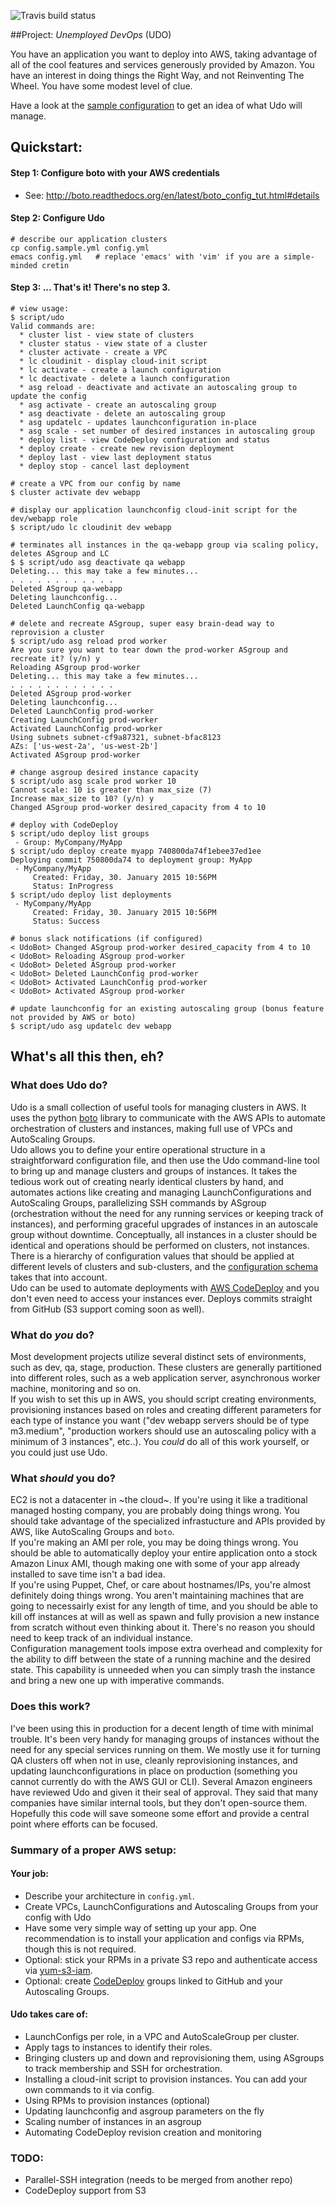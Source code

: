 ![Travis build status](https://travis-ci.org/revmischa/udo.svg?branch=master)

##Project: *Unemployed DevOps* (UDO)

You have an application you want to deploy into AWS, taking advantage of all of the cool features and services generously provided by Amazon. You have an interest in doing things the Right Way, and not Reinventing The Wheel. You have some modest level of clue.

Have a look at the [sample configuration](config.sample.yml) to get an idea of what Udo
will manage.

## Quickstart:  

#### Step 1: Configure boto with your AWS credentials
* See: http://boto.readthedocs.org/en/latest/boto_config_tut.html#details

#### Step 2: Configure Udo
```
# describe our application clusters
cp config.sample.yml config.yml
emacs config.yml   # replace 'emacs' with 'vim' if you are a simple-minded cretin
```

#### Step 3: ... That's it! There's no step 3.
```
# view usage:
$ script/udo
Valid commands are:
  * cluster list - view state of clusters
  * cluster status - view state of a cluster
  * cluster activate - create a VPC
  * lc cloudinit - display cloud-init script
  * lc activate - create a launch configuration
  * lc deactivate - delete a launch configuration
  * asg reload - deactivate and activate an autoscaling group to update the config
  * asg activate - create an autoscaling group
  * asg deactivate - delete an autoscaling group
  * asg updatelc - updates launchconfiguration in-place
  * asg scale - set number of desired instances in autoscaling group
  * deploy list - view CodeDeploy configuration and status
  * deploy create - create new revision deployment
  * deploy last - view last deployment status
  * deploy stop - cancel last deployment

# create a VPC from our config by name
$ cluster activate dev webapp

# display our application launchconfig cloud-init script for the dev/webapp role
$ script/udo lc cloudinit dev webapp   

# terminates all instances in the qa-webapp group via scaling policy, deletes ASgroup and LC
$ $ script/udo asg deactivate qa webapp
Deleting... this may take a few minutes...
. . . . . . . . . . . .
Deleted ASgroup qa-webapp
Deleting launchconfig...
Deleted LaunchConfig qa-webapp

# delete and recreate ASgroup, super easy brain-dead way to reprovision a cluster
$ script/udo asg reload prod worker
Are you sure you want to tear down the prod-worker ASgroup and recreate it? (y/n) y
Reloading ASgroup prod-worker
Deleting... this may take a few minutes...
. . . . . . . . . . . . 
Deleted ASgroup prod-worker
Deleting launchconfig...
Deleted LaunchConfig prod-worker
Creating LaunchConfig prod-worker
Activated LaunchConfig prod-worker
Using subnets subnet-cf9a87321, subnet-bfac8123
AZs: ['us-west-2a', 'us-west-2b']
Activated ASgroup prod-worker

# change asgroup desired instance capacity
$ script/udo asg scale prod worker 10
Cannot scale: 10 is greater than max_size (7)
Increase max_size to 10? (y/n) y
Changed ASgroup prod-worker desired_capacity from 4 to 10

# deploy with CodeDeploy
$ script/udo deploy list groups
 - Group: MyCompany/MyApp
$ script/udo deploy create myapp 740800da74f1ebee37ed1ee         
Deploying commit 750800da74 to deployment group: MyApp
 - MyCompany/MyApp
     Created: Friday, 30. January 2015 10:56PM
     Status: InProgress
$ script/udo deploy list deployments
 - MyCompany/MyApp
     Created: Friday, 30. January 2015 10:56PM
     Status: Success

# bonus slack notifications (if configured)
< UdoBot> Changed ASgroup prod-worker desired_capacity from 4 to 10
< UdoBot> Reloading ASgroup prod-worker
< UdoBot> Deleted ASgroup prod-worker
< UdoBot> Deleted LaunchConfig prod-worker
< UdoBot> Activated LaunchConfig prod-worker
< UdoBot> Activated ASgroup prod-worker

# update launchconfig for an existing autoscaling group (bonus feature not provided by AWS or boto)
$ script/udo asg updatelc dev webapp
```

## What's all this then, eh?

### What does Udo do?
Udo is a small collection of useful tools for managing clusters in AWS. It uses the python [boto](http://docs.pythonboto.org/en/latest/) library to communicate with the AWS APIs to automate orchestration of clusters and instances, making full use of VPCs and AutoScaling Groups.  
Udo allows you to define your entire operational structure in a straightforward configuration file, and then use the Udo command-line tool to bring up and manage clusters and groups of instances. It takes the tedious work out of creating nearly identical clusters by hand, and automates actions like creating and managing LaunchConfigurations and AutoScaling Groups, parallelizing SSH commands by ASgroup (orchestration without the need for any running services or keeping track of instances), and performing graceful upgrades of instances in an autoscale group without downtime.
Conceptually, all instances in a cluster should be identical and operations should be performed on clusters, not instances. There is a hierarchy of configuration values that should be applied at different levels of clusters and sub-clusters, and the [configuration schema](config.sample.yml) takes that into account.  
Udo can be used to automate deployments with [AWS CodeDeploy](http://docs.aws.amazon.com/codedeploy/latest/userguide/welcome.html) and you don't even need to access your instances ever. Deploys commits straight from GitHub (S3 support coming soon as well).  


### What do _you_ do?
Most development projects utilize several distinct sets of environments, such as dev, qa, stage, production. These clusters are generally partitioned into different roles, such as a web application server, asynchronous worker machine, monitoring and so on.  
If you wish to set this up in AWS, you should script creating environments, provisioning instances based on roles and creating different parameters for each type of instance you want ("dev webapp servers should be of type m3.medium", "production workers should use an autoscaling policy with a minimum of 3 instances", etc..).
You *could* do all of this work yourself, or you could just use Udo.

### What _should_ you do?
EC2 is not a datacenter in ~the cloud~. If you're using it like a traditional managed hosting company, you are probably doing things wrong. You should take advantage of the specialized infrastucture and APIs provided by AWS, like AutoScaling Groups and `boto`.  
If you're making an AMI per role, you may be doing things wrong. You should be able to automatically deploy your entire application onto a stock Amazon Linux AMI, though making one with some of your app already installed to save time isn't a bad idea.  
If you're using Puppet, Chef, or care about hostnames/IPs, you're almost definitely doing things wrong. You aren't maintaining machines that are going to necessairly exist for any length of time, and you should be able to kill off instances at will as well as spawn and fully provision a new instance from scratch without even thinking about it. There's no reason you should need to keep track of an individual instance.  
Configuration management tools impose extra overhead and complexity for the ability to diff between the state of a running machine and the desired state. This capability is unneeded when you can simply trash the instance and bring a new one up with imperative commands. 

### Does this work?
I've been using this in production for a decent length of time with minimal trouble. It's been very handy for managing groups of instances without the need for any special services running on them. We mostly use it for turning QA clusters off when not in use, cleanly reprovisioning instances, and updating launchconfigurations in place on production (something you cannot currently do with the AWS GUI or CLI). 
Several Amazon engineers have reviewed Udo and given it their seal of approval. They said that many companies have similar internal tools, but they don't open-source them. Hopefully this code will save someone some effort and provide a central point where efforts can be focused. 


### Summary of a proper AWS setup:

#### Your job:
- Describe your architecture in `config.yml`.
- Create VPCs, LaunchConfigurations and Autoscaling Groups from your config with Udo
- Have some very simple way of setting up your app. One recommendation is to install your application and configs via RPMs, though this is not required.
- Optional: stick your RPMs in a private S3 repo and authenticate access via [yum-s3-iam](https://github.com/seporaitis/yum-s3-iam).
- Optional: create [CodeDeploy](http://docs.aws.amazon.com/codedeploy/latest/userguide/welcome.html) groups linked to GitHub and your Autoscaling Groups.

#### Udo takes care of:
- LaunchConfigs per role, in a VPC and AutoScaleGroup per cluster.
- Apply tags to instances to identify their roles.
- Bringing clusters up and down and reprovisioning them, using ASgroups to track membership and SSH for orchestration.
- Installing a cloud-init script to provision instances. You can add your own commands to it via config.
- Using RPMs to provision instances (optional)
- Updating launchconfig and asgroup parameters on the fly
- Scaling number of instances in an asgroup
- Automating CodeDeploy revision creation and monitoring


### TODO:
* Parallel-SSH integration (needs to be merged from another repo)
* CodeDeploy support from S3

